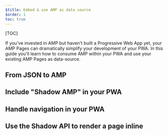 ```yaml
---
$title: Embed & use AMP as data source
$order: 1
toc: true
---
```

[TOC]

If you've invested in AMP but haven't built a Progressive Web App yet, your AMP Pages can dramatically simplify your development of your PWA. In this guide you'll learn how to consume AMP within your PWA and use your existing AMP Pages as data-source.

## From JSON to AMP

##  Include "Shadow AMP" in your PWA

## Handle navigation in your PWA

## Use the Shadow API to render a page inline